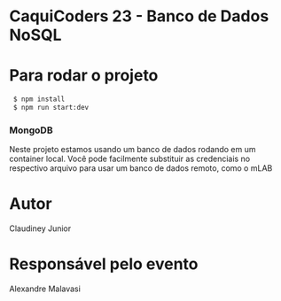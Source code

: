 # CaquiCoders 23 - Banco de Dados NoSQL

# Para rodar o projeto
 ```sh
  $ npm install
  $ npm run start:dev
```

### MongoDB

Neste projeto estamos usando um banco de dados rodando em um container local. Você pode facilmente substituir as credenciais no respectivo arquivo para usar um banco de dados remoto, como o mLAB

# Autor
  Claudiney Junior

# Responsável pelo evento
  Alexandre Malavasi